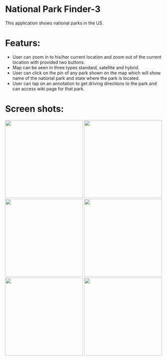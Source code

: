 # National Park Finder-3

This application shows national parks in the US.

# Featurs:
  - User can zoom in to his/her current location and zoom out of the current location with provided two buttons.
  - Map can be seen in three types standard, satellite and hybrid.
  - User can click on the pin of any park shown on the map which will show name of the national park and state where the park is located.
  - User can tap on an annotation to get driving directions to the park and can access wiki page for that park.

# Screen shots:

<img src="https://cloud.githubusercontent.com/assets/17986117/25065446/4ba9f45a-21de-11e7-9ff1-0eb38987f5ae.PNG" width="250">
<img src="https://cloud.githubusercontent.com/assets/17986117/25065450/559ec90e-21de-11e7-9d19-5d11c34e6e4d.PNG" width="250">
<img src="https://cloud.githubusercontent.com/assets/17986117/25065449/53c34fa6-21de-11e7-80c1-227a8bbffd75.PNG" width="250">
<img src="https://cloud.githubusercontent.com/assets/17986117/25065452/587eb242-21de-11e7-8ed9-902a1bac3ac0.PNG" width="250">
<img src="https://cloud.githubusercontent.com/assets/17986117/25065447/4fc2ff3c-21de-11e7-8079-cc976d98449e.PNG" width="250">
<img src="https://cloud.githubusercontent.com/assets/17986117/25065451/5745c280-21de-11e7-9a5e-e94413c7616d.PNG" width="250">

